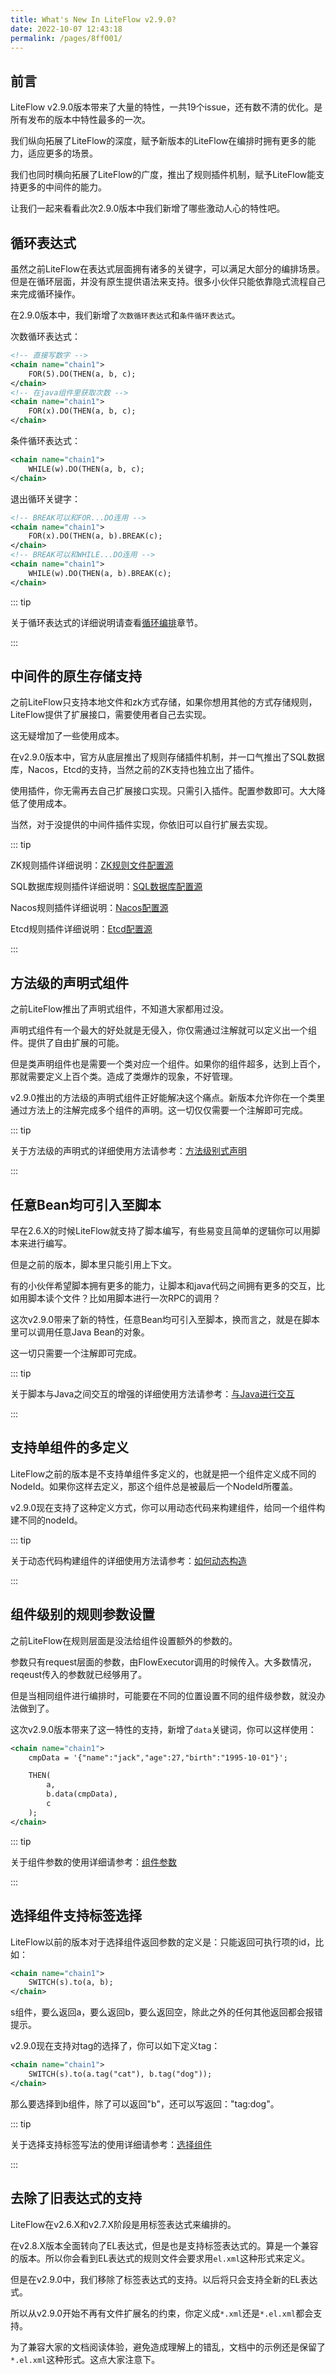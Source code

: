 ```yaml
---
title: What's New In LiteFlow v2.9.0?
date: 2022-10-07 12:43:18
permalink: /pages/8ff001/
---
```




## 前言

LiteFlow v2.9.0版本带来了大量的特性，一共19个issue，还有数不清的优化。是所有发布的版本中特性最多的一次。

我们纵向拓展了LiteFlow的深度，赋予新版本的LiteFlow在编排时拥有更多的能力，适应更多的场景。

我们也同时横向拓展了LiteFlow的广度，推出了规则插件机制，赋予LiteFlow能支持更多的中间件的能力。

让我们一起来看看此次2.9.0版本中我们新增了哪些激动人心的特性吧。



## 循环表达式

虽然之前LiteFlow在表达式层面拥有诸多的关键字，可以满足大部分的编排场景。但是在循环层面，并没有原生提供语法来支持。很多小伙伴只能依靠隐式流程自己来完成循环操作。

在2.9.0版本中，我们新增了`次数循环表达式`和`条件循环表达式`。

次数循环表达式：

```xml
<!-- 直接写数字 -->
<chain name="chain1">
    FOR(5).DO(THEN(a, b, c);
</chain>
<!-- 在java组件里获取次数 -->
<chain name="chain1">
    FOR(x).DO(THEN(a, b, c);
</chain>
```

条件循环表达式：

```xml
<chain name="chain1">
    WHILE(w).DO(THEN(a, b, c);
</chain>
```

退出循环关键字：

```xml
<!-- BREAK可以和FOR...DO连用 -->
<chain name="chain1">
    FOR(x).DO(THEN(a, b).BREAK(c);
</chain>
<!-- BREAK可以和WHILE...DO连用 -->
<chain name="chain1">
    WHILE(w).DO(THEN(a, b).BREAK(c);
</chain>
```

::: tip

关于循环表达式的详细说明请查看[循环编排](/pages/fbf715/)章节。

:::



## 中间件的原生存储支持

之前LiteFlow只支持本地文件和zk方式存储，如果你想用其他的方式存储规则，LiteFlow提供了扩展接口，需要使用者自己去实现。

这无疑增加了一些使用成本。

在v2.9.0版本中，官方从底层推出了规则存储插件机制，并一口气推出了SQL数据库，Nacos，Etcd的支持，当然之前的ZK支持也独立出了插件。

使用插件，你无需再去自己扩展接口实现。只需引入插件。配置参数即可。大大降低了使用成本。

当然，对于没提供的中间件插件实现，你依旧可以自行扩展去实现。

::: tip

ZK规则插件详细说明：[ZK规则文件配置源](/pages/ffc345/)

SQL数据库规则插件详细说明：[SQL数据库配置源](/pages/236b4f/)

Nacos规则插件详细说明：[Nacos配置源](/pages/09b776/)

Etcd规则插件详细说明：[Etcd配置源](/pages/4bfac2/)

:::



## 方法级的声明式组件

之前LiteFlow推出了声明式组件，不知道大家都用过没。

声明式组件有一个最大的好处就是无侵入，你仅需通过注解就可以定义出一个组件。提供了自由扩展的可能。

但是类声明组件也是需要一个类对应一个组件。如果你的组件超多，达到上百个，那就需要定义上百个类。造成了类爆炸的现象，不好管理。

v2.9.0推出的方法级的声明式组件正好能解决这个痛点。新版本允许你在一个类里通过方法上的注解完成多个组件的声明。这一切仅仅需要一个注解即可完成。

::: tip

关于方法级的声明式的详细使用方法请参考：[方法级别式声明](/pages/797830/)

:::



## 任意Bean均可引入至脚本

早在2.6.X的时候LiteFlow就支持了脚本编写，有些易变且简单的逻辑你可以用脚本来进行编写。

但是之前的版本，脚本里只能引用上下文。

有的小伙伴希望脚本拥有更多的能力，让脚本和java代码之间拥有更多的交互，比如用脚本读个文件？比如用脚本进行一次RPC的调用？

这次v2.9.0带来了新的特性，任意Bean均可引入至脚本，换而言之，就是在脚本里可以调用任意Java Bean的对象。

这一切只需要一个注解即可完成。

::: tip

关于脚本与Java之间交互的增强的详细使用方法请参考：[与Java进行交互](/pages/d861c8/)

:::



## 支持单组件的多定义

LiteFlow之前的版本是不支持单组件多定义的，也就是把一个组件定义成不同的NodeId。如果你这样去定义，那这个组件总是被最后一个NodeId所覆盖。

v2.9.0现在支持了这种定义方式，你可以用动态代码来构建组件，给同一个组件构建不同的nodeId。

::: tip

关于动态代码构建组件的详细使用方法请参考：[如何动态构造](/pages/6bc8fe/)

:::



## 组件级别的规则参数设置

之前LiteFlow在规则层面是没法给组件设置额外的参数的。

参数只有request层面的参数，由FlowExecutor调用的时候传入。大多数情况，reqeust传入的参数就已经够用了。

但是当相同组件进行编排时，可能要在不同的位置设置不同的组件级参数，就没办法做到了。

这次v2.9.0版本带来了这一特性的支持，新增了`data`关键词，你可以这样使用：

```xml
<chain name="chain1">
    cmpData = '{"name":"jack","age":27,"birth":"1995-10-01"}';

    THEN(
        a,
        b.data(cmpData),
        c
    );
</chain>
```

::: tip

关于组件参数的使用详细请参考：[组件参数](/pages/6e4d15/)

:::



## 选择组件支持标签选择

LiteFlow以前的版本对于选择组件返回参数的定义是：只能返回可执行项的id，比如：

```xml
<chain name="chain1">
    SWITCH(s).to(a, b);
</chain>
```

s组件，要么返回a，要么返回b，要么返回空，除此之外的任何其他返回都会报错提示。

v2.9.0现在支持对tag的选择了，你可以如下定义tag：

```xml
<chain name="chain1">
    SWITCH(s).to(a.tag("cat"), b.tag("dog"));
</chain>
```

那么要选择到b组件，除了可以返回"b"，还可以写返回："tag:dog"。

::: tip

关于选择支持标签写法的使用详细请参考：[选择组件](/pages/c0f5d7/)

:::



## 去除了旧表达式的支持

LiteFlow在v2.6.X和v2.7.X阶段是用标签表达式来编排的。

在v2.8.X版本全面转向了EL表达式，但是也是支持标签表达式的。算是一个兼容的版本。所以你会看到EL表达式的规则文件会要求用`el.xml`这种形式来定义。

但是在v2.9.0中，我们移除了标签表达式的支持。以后将只会支持全新的EL表达式。

所以从v2.9.0开始不再有文件扩展名的约束，你定义成`*.xml`还是`*.el.xml`都会支持。

为了兼容大家的文档阅读体验，避免造成理解上的错乱，文档中的示例还是保留了`*.el.xml`这种形式。这点大家注意下。
